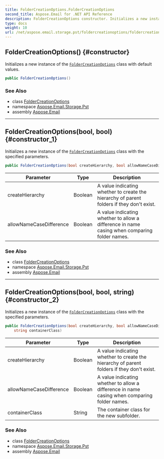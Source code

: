 ```yaml
---
title: FolderCreationOptions.FolderCreationOptions
second_title: Aspose.Email for .NET API Reference
description: FolderCreationOptions constructor. Initializes a new instance of the FolderCreationOptions class with default values
type: docs
weight: 10
url: /net/aspose.email.storage.pst/foldercreationoptions/foldercreationoptions/
---
```

## FolderCreationOptions() {#constructor}

Initializes a new instance of the [`FolderCreationOptions`](../) class with default values.

```csharp
public FolderCreationOptions()
```

### See Also

* class [FolderCreationOptions](../)
* namespace [Aspose.Email.Storage.Pst](../../foldercreationoptions/)
* assembly [Aspose.Email](../../../)

---

## FolderCreationOptions(bool, bool) {#constructor_1}

Initializes a new instance of the [`FolderCreationOptions`](../) class with the specified parameters.

```csharp
public FolderCreationOptions(bool createHierarchy, bool allowNameCaseDifference)
```

| Parameter | Type | Description |
| --- | --- | --- |
| createHierarchy | Boolean | A value indicating whether to create the hierarchy of parent folders if they don't exist. |
| allowNameCaseDifference | Boolean | A value indicating whether to allow a difference in name casing when comparing folder names. |

### See Also

* class [FolderCreationOptions](../)
* namespace [Aspose.Email.Storage.Pst](../../foldercreationoptions/)
* assembly [Aspose.Email](../../../)

---

## FolderCreationOptions(bool, bool, string) {#constructor_2}

Initializes a new instance of the [`FolderCreationOptions`](../) class with the specified parameters.

```csharp
public FolderCreationOptions(bool createHierarchy, bool allowNameCaseDifference, 
    string containerClass)
```

| Parameter | Type | Description |
| --- | --- | --- |
| createHierarchy | Boolean | A value indicating whether to create the hierarchy of parent folders if they don't exist. |
| allowNameCaseDifference | Boolean | A value indicating whether to allow a difference in name casing when comparing folder names. |
| containerClass | String | The container class for the new subfolder. |

### See Also

* class [FolderCreationOptions](../)
* namespace [Aspose.Email.Storage.Pst](../../foldercreationoptions/)
* assembly [Aspose.Email](../../../)


